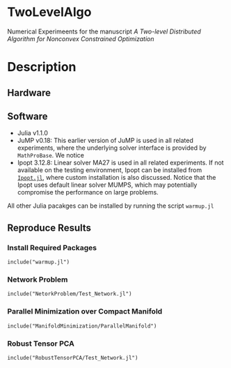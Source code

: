 # TwoLevelAlgo
Numerical Experimeents for the manuscript <em>A Two-level Distributed Algorithm for Nonconvex Constrained Optimization</em>

# Description

## Hardware

## Software
* Julia v1.1.0
* JuMP v0.18: This earlier version of JuMP is used in all related experiments, where the underlying solver interface is provided by `MathProBase`. We notice 
* Ipopt 3.12.8: Linear solver MA27 is used in all related experiments. If not available on the testing environment, Ipopt can be installed from [`Ipopt.jl`](https://github.com/JuliaOpt/Ipopt.jl), where custom installation is also discussed. Notice that the Ipopt uses default linear solver MUMPS, which may potentially compromise the performance on large problems.

All other Julia pacakges can be installed by running the script `warmup.jl`

## Reproduce Results 
### Install Required Packages
```
include("warmup.jl")

```
### Network Problem
```
include("NetorkProblem/Test_Network.jl")

```
### Parallel Minimization over Compact Manifold
```
include("ManifoldMinimization/ParallelManifold")

```
### Robust Tensor PCA
```
include("RobustTensorPCA/Test_Network.jl")

```
